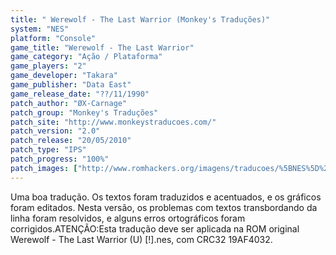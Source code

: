 ```yaml
---
title: " Werewolf - The Last Warrior (Monkey's Traduções)"
system: "NES"
platform: "Console"
game_title: "Werewolf - The Last Warrior"
game_category: "Ação / Plataforma"
game_players: "2"
game_developer: "Takara"
game_publisher: "Data East"
game_release_date: "??/11/1990"
patch_author: "ØX-Carnage"
patch_group: "Monkey's Traduções"
patch_site: "http://www.monkeystraducoes.com/"
patch_version: "2.0"
patch_release: "20/05/2010"
patch_type: "IPS"
patch_progress: "100%"
patch_images: ["http://www.romhackers.org/imagens/traducoes/%5BNES%5D%20Werewolf%20-%20The%20Last%20Warrior%20-%20Monkey's%20Tradu%C3%A7%C3%B5es%20-%201.png","http://www.romhackers.org/imagens/traducoes/%5BNES%5D%20Werewolf%20-%20The%20Last%20Warrior%20-%20Monkey's%20Tradu%C3%A7%C3%B5es%20-%202.png","http://www.romhackers.org/imagens/traducoes/%5BNES%5D%20Werewolf%20-%20The%20Last%20Warrior%20-%20Monkey's%20Tradu%C3%A7%C3%B5es%20-%203.png"]
---
```

Uma boa tradução. Os textos foram traduzidos e acentuados, e os gráficos foram editados. Nesta versão, os problemas com textos transbordando da linha foram resolvidos, e alguns erros ortográficos foram corrigidos.ATENÇÃO:Esta tradução deve ser aplicada na ROM original Werewolf - The Last Warrior (U) [!].nes, com CRC32 19AF4032.